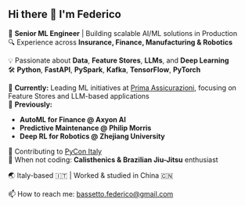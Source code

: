 ## Hi there 👋 I'm Federico

🚀 **Senior ML Engineer** | Building scalable AI/ML solutions in Production  
🔍 Experience across **Insurance, Finance, Manufacturing & Robotics**  

💡 Passionate about **Data**, **Feature Stores**, **LLMs**, and **Deep Learning**  
🛠️ **Python**, **FastAPI**, **PySpark**, **Kafka**, **TensorFlow**, **PyTorch**  

🔭 **Currently:** Leading ML initiatives at [Prima Assicurazioni](https://www.helloprima.com/), focusing on Feature Stores and LLM-based applications  
💼 **Previously:**  
- **AutoML for Finance @ Axyon AI**
- **Predictive Maintenance @ Philip Morris**
- **Deep RL for Robotics @ Zhejiang University**

🏢 Contributing to [PyCon Italy](https://pycon.it/)  
🥋 When not coding: **Calisthenics & Brazilian Jiu-Jitsu** enthusiast

🌏 Italy-based 🇮🇹 | Worked & studied in China 🇨🇳  

📫 How to reach me: [bassetto.federico@gmail.com](mailto:bassetto.federico@gmail.com)
